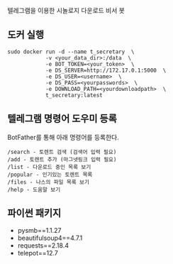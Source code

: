 텔레그램을 이용한 시놀로지 다운로드 비서 봇
 
## 도커 실행
```
sudo docker run -d --name t_secretary  \
            -v <your_data_dir>:/data  \
            -e BOT_TOKEN=<your_token>  \
            -e DS_SERVER=http://172.17.0.1:5000  \
            -e DS_USER=<username>  \
            -e DS_PASS=<yourpasswords>  \
            -e DOWNLOAD_PATH=<yourdownloadpath>  \
            t_secretary:latest
```

## 텔레그램 명령어 도우미 등록
BotFather를 통해 아래 명령어를 등록한다.
```
/search - 토렌트 검색 (검색어 입력 필요)
/add - 토렌트 추가 (마그넷링크 입력 필요)
/list - 다운로드 중인 목록 보기
/popular - 인기있는 토렌트 목록
/files - 나스의 파일 목록 보기
/help - 도움말 보기
```

## 파이썬 패키지
- pysmb==1.1.27
- beautifulsoup4==4.7.1
- requests==2.18.4
- telepot==12.7

